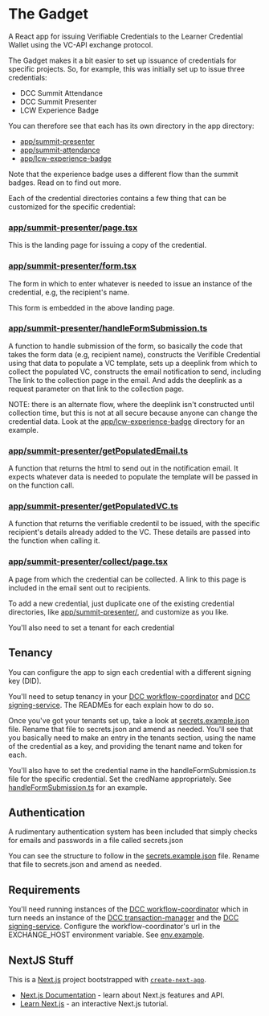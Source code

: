 # The Gadget

A React app for issuing Verifiable Credentials to the Learner Credential Wallet using the VC-API exchange protocol.

The Gadget makes it a bit easier to set up issuance of credentials for specific projects. So, for example, this was initially set up to issue three credentials:

* DCC Summit Attendance
* DCC Summit Presenter
* LCW Experience Badge

You can therefore see that each has its own directory in the app directory:

* [app/summit-presenter](./app/summit-presenter/)
* [app/summit-attendance](./app/summit-attendance/)
* [app/lcw-experience-badge](./app/lcw-experience-badge/)

Note that the experience badge uses a different flow than the summit badges. Read on to find out more.

Each of the credential directories contains a few thing that can be customized for the specific credential:

### [app/summit-presenter/page.tsx](./app/summit-presenter/page.tsx)

This is the landing page for issuing a copy of the credential.

### [app/summit-presenter/form.tsx](./app/summit-presenter/form.tsx)

The form in which to enter whatever is needed to issue an instance of the credential, e.g, the recipient's name.

This form is embedded in the above landing page.

### [app/summit-presenter/handleFormSubmission.ts](./app/summit-presenter/handleFormSubmission.ts)

A function to handle submission of the form, so basically the code that takes the form data (e.g, recipient name),
constructs the Verifible Credential using that data to populate a VC template,
 sets up a deeplink from which to collect the populated VC, constructs the email notification to send, including The link to the collection page in the email. And adds the deeplink as 
a request parameter on that link to the collection page. 

NOTE: there is an alternate flow, where the deeplink isn't constructed until collection time, but this is not
at all secure because anyone can change the credential data. Look at the [app/lcw-experience-badge](./app/lcw-experience-badge) directory for an example.

### [app/summit-presenter/getPopulatedEmail.ts](./app/summit-presenter/getPopulatedEmail.ts)

A function that returns the html to send out in the notification email. It expects whatever data
is needed to populate the template will be passed in on the function call.

### [app/summit-presenter/getPopulatedVC.ts](./app/summit-presenter/getPopulatedVC.ts)

A function that returns the verifiable credentil to be issued, with the specific recipient's details already added to the VC. These details are passed into the function when calling it.

### [app/summit-presenter/collect/page.tsx](./app/summit-presenter/collect/page.tsx)

A page from which the credential can be collected. A link to this page is included in the email sent out to 
recipients.

To add a new credential, just duplicate one of the existing credential directories, like [app/summit-presenter/](./app/summit-presenter), and customize as you like.

You'll also need to set a tenant for each credential

## Tenancy

You can configure the app to sign each credential with a different signing key (DID).

You'll need to setup tenancy in your [DCC workflow-coordinator](https://github.com/digitalcredentials/workflow-coordinator) and [DCC signing-service](https://github.com/digitalcredentials/signing-service). The READMEs for each explain how to do so.

Once you've got your tenants set up, take a look at [secrets.example.json](./secrets.example.json) file. Rename that file to secrets.json and amend as needed. You'll see that you basically need to make an entry in the tenants section, using the name of the credential as a key, and providing the tenant name and token for each.

You'll also have to set the credential name in the handleFormSubmission.ts file for the specific credential. Set the credName appropriately. See [handleFormSubmission.ts](./app/summit-presenter/handleFormSubmission.ts) for an example.

## Authentication

A rudimentary authentication system has been included that simply checks for emails and passwords in a file called secrets.json

You can see the structure to follow in the [secrets.example.json](./secrets.example.json) file. Rename that file to secrets.json and amend as needed.


## Requirements

You'll need running instances of the [DCC workflow-coordinator](https://github.com/digitalcredentials/workflow-coordinator) which in turn needs an instance of the [DCC transaction-manager](https://github.com/digitalcredentials/transaction-manager) and the [DCC signing-service](https://github.com/digitalcredentials/signing-service). Configure the workflow-coordinator's url in the EXCHANGE_HOST environment variable. See [env.example](./.env.example).

## NextJS Stuff

This is a [Next.js](https://nextjs.org) project bootstrapped with [`create-next-app`](https://nextjs.org/docs/app/api-reference/cli/create-next-app).

- [Next.js Documentation](https://nextjs.org/docs) - learn about Next.js features and API.
- [Learn Next.js](https://nextjs.org/learn) - an interactive Next.js tutorial.

